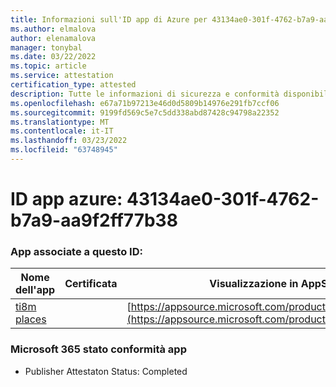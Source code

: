 ```yaml
---
title: Informazioni sull'ID app di Azure per 43134ae0-301f-4762-b7a9-aa9f2ff77b38
ms.author: elmalova
author: elenamalova
manager: tonybal
ms.date: 03/22/2022
ms.topic: article
ms.service: attestation
certification_type: attested
description: Tutte le informazioni di sicurezza e conformità disponibili per 43134ae0-301f-4762-b7a9-aa9f2ff77b38.
ms.openlocfilehash: e67a71b97213e46d0d5809b14976e291fb7ccf06
ms.sourcegitcommit: 9199fd569c5e7c5dd338abd87428c94798a22352
ms.translationtype: MT
ms.contentlocale: it-IT
ms.lasthandoff: 03/23/2022
ms.locfileid: "63748945"
---
```

# <a name="azure-app-id-43134ae0-301f-4762-b7a9-aa9f2ff77b38"></a>ID app azure: 43134ae0-301f-4762-b7a9-aa9f2ff77b38


### <a name="apps-associated-with-this-id"></a>App associate a questo ID:
| **Nome dell'app** | **Certificata** | **Visualizzazione in AppSource** |
|--------------|---------------|-----------------------|
| [ti8m places](../forward/WA200003311.md) |  | [https://appsource.microsoft.com/product/office/WA200003311](https://appsource.microsoft.com/product/office/WA200003311) |

### <a name="microsoft-365-app-compliance-status"></a>Microsoft 365 stato conformità app
- Publisher Attestaton Status: Completed
